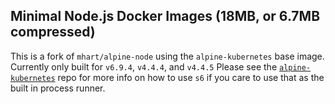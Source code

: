 Minimal Node.js Docker Images (18MB, or 6.7MB compressed)
---------------------------------------------------------

This is a fork of `mhart/alpine-node` using the `alpine-kubernetes` base image.
Currently only built for `v6.9.4`, `v4.4.4`, and `v4.4.5` Please see the
[`alpine-kubernetes`](https://github.com/janeczku/docker-alpine-kubernetes) repo
for more info on how to use `s6` if you care to use that as the built in process
runner.
